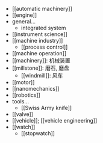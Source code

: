 - [[automatic machinery]]
- [[engine]]
- general...
    - integrated system
- [[instrument science]]
- [[machine industry]]
    - [[process control]]
- [[machine operation]]
- [[machinery]]: 机械装置
- [[millstone]]: 磨石, 磨盘
    - [[windmill]]: 风车
- [[motor]]
- [[nanomechanics]]
- [[robotics]]
- tools...
    - [[Swiss Army knife]]
- [[valve]]
- [[vehicle]]; [[vehicle engineering]]
- [[watch]]
    - [[stopwatch]]
